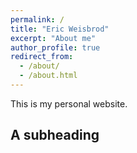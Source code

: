 ```yaml
---
permalink: /
title: "Eric Weisbrod"
excerpt: "About me"
author_profile: true
redirect_from: 
  - /about/
  - /about.html
---
```

This is my personal website. 


A subheading
------

